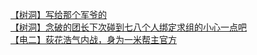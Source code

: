[【树洞】写给那个军爷的](http://tieba.baidu.com/p/2910363329?see_lz=1&pn=)   
[【树洞】念破的团长下次碰到七八个人绑定求组的小心一点吧](http://tieba.baidu.com/p/2909979629?see_lz=1&pn=)   
[【电二】荻花浩气内战，身为一米帮主官方](http://tieba.baidu.com/p/2910228885?see_lz=1&pn=)   
